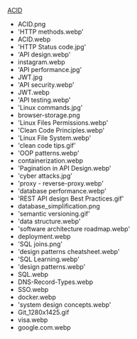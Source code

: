 
[ACID](./ACID.webp)

- ACID.png
- 'HTTP methods.webp'
- ACID.webp
- 'HTTP Status code.jpg'
- 'API design.webp'
- instagram.webp
- 'API performance.jpg'
- JWT.jpg
- 'API security.webp'
- JWT.webp
- 'API testing.webp'
- 'Linux commands.jpg'
- browser-storage.png
- 'Linux Files Permissions.webp'
- 'Clean Code Principles.webp'
- 'Linux File System.webp'
- 'clean code tips.gif'
- 'OOP patterns.webp'
- containerization.webp
- 'Pagination in API Design.webp'
- 'cyber attacks.jpg'
- 'proxy - reverse-proxy.webp'
- 'database performance.webp'
- 'REST API design Best Practices.gif'
- database_simplification.png
- 'semantic versioning.gif'
- 'data structure.webp'
- 'software architecture roadmap.webp'
- deployment.webp
- 'SQL joins.png'
- 'design patterns cheatsheet.webp'
- 'SQL Learning.webp'
- 'design patterns.webp'
- SQL.webp
- DNS-Record-Types.webp
- SSO.webp
- docker.webp
- 'system design concepts.webp'
- Git_1280x1425.gif
- visa.webp
- google.com.webp
